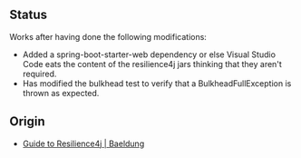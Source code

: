 ## Status
Works after having done the following modifications:
* Added a spring-boot-starter-web dependency or else Visual Studio Code eats the content of the resilience4j jars thinking that they aren't required.
* Has modified the bulkhead test to verify that a BulkheadFullException is thrown as expected.

## Origin

* [Guide to Resilience4j | Baeldung](https://www.baeldung.com/resilience4j)



